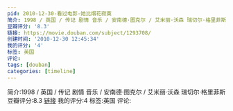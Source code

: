 ```yaml
---
pid: 2010-12-30-看过电影-她比烟花寂寞
简介: 1998 / 英国 / 传记 剧情 音乐 / 安南德·图克尔 / 艾米丽·沃森 瑞切尔·格里菲斯
豆瓣评分: '8.3'
链接: https://movie.douban.com/subject/1293708/
创建时间: '2010-12-30 12:45:34'
我的评分: '4'
标签: 英国
评论:
tags: [douban]
categories: [timeline]
---
```

简介:1998 / 英国 / 传记 剧情 音乐 / 安南德·图克尔 / 艾米丽·沃森 瑞切尔·格里菲斯
豆瓣评分:8.3
[链接](https://movie.douban.com/subject/1293708/)
我的评分:4
标签:英国
评论:
